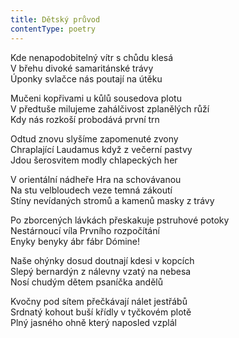 ```yaml
---
title: Dětský průvod
contentType: poetry
---
```


<section>

Kde nenapodobitelný vítr s chůdu klesá  
V břehu divoké samaritánské trávy  
Úponky svlačce nás poutají na útěku

Mučeni kopřivami u kůlů sousedova plotu  
V předtuše milujeme zahálčivost zplanělých růží  
Kdy nás rozkoší probodává první trn

Odtud znovu slyšíme zapomenuté zvony  
Chraplající Laudamus když z večerní pastvy  
Jdou šerosvitem modly chlapeckých her

V orientální nádheře Hra na schovávanou  
Na stu velbloudech veze temná zákoutí  
Stíny nevídaných stromů a kamenů masky z trávy

Po zborcených lávkách přeskakuje pstruhové potoky  
Nestárnoucí víla Prvního rozpočítání  
Enyky benyky ábr fábr Dómine!

Naše ohýnky dosud doutnají kdesi v kopcích  
Slepý bernardýn z nálevny vzatý na nebesa  
Nosí chudým dětem psaníčka andělů

Kvočny pod sítem přečkávají nálet jestřábů  
Srdnatý kohout buší křídly v tyčkovém plotě  
Plný jasného ohně který naposled vzplál

</section>
